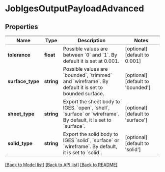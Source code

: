 # JobIgesOutputPayloadAdvanced

## Properties
Name | Type | Description | Notes
------------ | ------------- | ------------- | -------------
**tolerance** | **float** | Possible values are between &#x60;0&#x60; and &#x60;1&#x60;. By default it is set at 0.001. | [optional] [default to 0.001]
**surface_type** | **string** | Possible values are &#x60;bounded&#x60;, &#x60;trimmed&#x60; and &#x60;wireframe&#x60;. By default it is set to bounded surface. | [optional] [default to 'bounded']
**sheet_type** | **string** | Export the sheet body to IGES. &#x60;open&#x60;, &#x60;shell&#x60;, &#x60;surface&#x60; or &#x60;wireframe&#x60;. By default, it is set to &#x60;surface&#x60;. | [optional] [default to 'surface']
**solid_type** | **string** | Export the solid body to IGES &#x60;solid&#x60;, &#x60;surface&#x60; or &#x60;wireframe&#x60;. By default, it is set to &#x60;solid&#x60;. | [optional] [default to 'solid']

[[Back to Model list]](../README.md#documentation-for-models) [[Back to API list]](../README.md#documentation-for-api-endpoints) [[Back to README]](../README.md)


